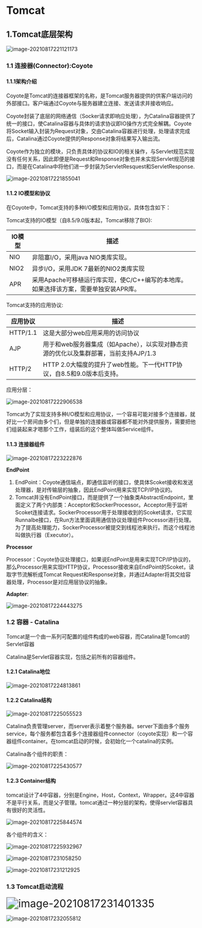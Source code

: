 # Tomcat

## 1.Tomcat底层架构

![image-20210817221121173](F:\java-work\我的坚果云\Java部分\后端笔记\JUC.assets\image-20210817221121173.png)

### 1.1 连接器(Connector):Coyote

#### 1.1.1架构介绍

Coyote是Tomcat的连接器框架的名称，是Tomcat服务器提供的供客户端访问的外部接口。客户端通过Coyote与服务器建立连接、发送请求并接收响应。

Coyote封装了底层的网络通信（Socker请求即响应处理），为Catalina容器提供了统一的接口，使Catalina容器与具体的请求协议即IO操作方式完全解耦。Coyote将Socket输入封装为Request对象，交由Catalina容器进行处理，处理请求完成 后，Catalina通过Coyote提供的Response对象将结果写入输出流。

Coyote作为独立的模块，只负责具体的协议和IO的相关操作，与Servlet规范实现没有任何关系，因此即便是Request和Response对象也并未实现Servlet规范的接口，而是在Catalina中将他们进一步封装为ServletResquest和ServletResponse.

![image-20210817221855041](F:\java-work\我的坚果云\Java部分\后端笔记\JUC.assets\image-20210817221855041.png)

#### 1.1.2 IO模型和协议

在Coyote中，Tomcat支持的多种I/O模型和应用协议，具体包含如下：

Tomcat支持的IO模型（自8.5/9.0版本起，Tomcat移除了BIO):

| IO模型 | 描述                                                         |
| ------ | ------------------------------------------------------------ |
| NIO    | 非阻塞I/O，采用java NIO类库实现。                            |
| NIO2   | 异步I/O，采用JDK 7最新的NIO2类库实现                         |
| APR    | 采用Apache可移植运行库实现，使C/C++编写的本地库。如果选择该方案，需要单独安装APR库。 |



Tomcat支持的应用协议:

| 应用协议 | 描述                                                         |
| -------- | ------------------------------------------------------------ |
| HTTP/1.1 | 这是大部分web应用采用的访问协议                              |
| AJP      | 用于和web服务器集成（如Apache），以实现对静态资源的优化以及集群部署，当前支持AJP/1.3 |
| HTTP/2   | HTTP 2.0大幅度的提升了web性能。下一代HTTP协议，自8.5和9.0版本后支持。 |

应用分层：

![image-20210817222906538](F:\java-work\我的坚果云\Java部分\后端笔记\JUC.assets\image-20210817222906538.png)

Tomcat为了实现支持多种I/O模型和应用协议，一个容易可能对接多个连接器，就好比一个房间由多个们，但是单独的连接器或容器都不能对外提供服务，需要把他们组装起来才嗯那个工作，组装后的这个整体叫做Service组件。

#### 1.1.3 连接器组件

![image-20210817223222876](F:\java-work\我的坚果云\Java部分\后端笔记\JUC.assets\image-20210817223222876.png)

**EndPoint**

1. EndPoint：Coyote通信端点，即通信监听的接口，使具体Scoket接收和发送处理器，是对传输层的抽象，因此EndPoint用来实现TCP/IP协议的。
2. Tomcat并没有EndPoint接口，而是提供了一个抽象类AbstractEndpoint，里面定义了两个内部类：Acceptor和SockerProcessor。Acceptor用于监听Scoket连接请求。SockerProcessor用于处理接收到的Scoket请求，它实现Runnalbe接口，在Run方法里面调用通信协议处理组件Processor进行处理。为了提高处理能力，SockerProcessor被提交到线程池来执行。而这个线程池叫做执行器（Executor）。

**Processor**

Processor：Coyote协议处理接口，如果说EndPoint是用来实现TCP/IP协议的，那么Processor用来实现HTTP协议，Processor接收来自EndPoint的Scoket，读取字节流解析成Tomcat  Request和Response对象，并通过Adapter将其交给容器处理，Processor是对应用层协议的抽象。

**Adapter**:

![image-20210817224443275](F:\java-work\我的坚果云\Java部分\后端笔记\JUC.assets\image-20210817224443275.png)

### 1.2 容器 - Catalina

Tomcat是一个由一系列可配置的组件构成的web容器，而Catalina是Tomcat的Servlet容器

Catalina是Servlet容器实现，包括之前所有的容器组件。

#### 1.2.1 Catalina地位

![image-20210817224813861](F:\java-work\我的坚果云\Java部分\后端笔记\JUC.assets\image-20210817224813861.png)

#### 1.2.2 Catalina结构

![image-20210817225055523](F:\java-work\我的坚果云\Java部分\后端笔记\JUC.assets\image-20210817225055523.png)

Catalina负责管理server，而server表示着整个服务器。server下面由多个服务service，每个服务都包含着多个连接器组件connector（coyote实现）和一个容器组件container。在tomcat启动的时候，会初始化一个catalina的实例。

Catalina各个组件的职责：

![image-20210817225430577](F:\java-work\我的坚果云\Java部分\后端笔记\JUC.assets\image-20210817225430577.png)

#### 1.2.3 Container结构

tomcat设计了4中容器，分别是Engine，Host，Context，Wrapper。这4中容器不是平行关系，而是父子管理。tomcat通过一种分层的架构，使得servlet容器具有很好的灵活性。

![image-20210817225844574](F:\java-work\我的坚果云\Java部分\后端笔记\JUC.assets\image-20210817225844574.png)

各个组件的含义：

![image-20210817225932967](F:\java-work\我的坚果云\Java部分\后端笔记\JUC.assets\image-20210817225932967.png)

![image-20210817231058250](F:\java-work\我的坚果云\Java部分\后端笔记\JUC.assets\image-20210817231058250.png)

![image-20210817231212925](F:\java-work\我的坚果云\Java部分\后端笔记\JUC.assets\image-20210817231212925.png)

### 1.3 Tomcat启动流程

<img src="F:\java-work\我的坚果云\Java部分\后端笔记\JUC.assets\image-20210817231401335.png" alt="image-20210817231401335" style="zoom:200%;" />

![image-20210817232055812](F:\java-work\我的坚果云\Java部分\后端笔记\JUC.assets\image-20210817232055812.png)

